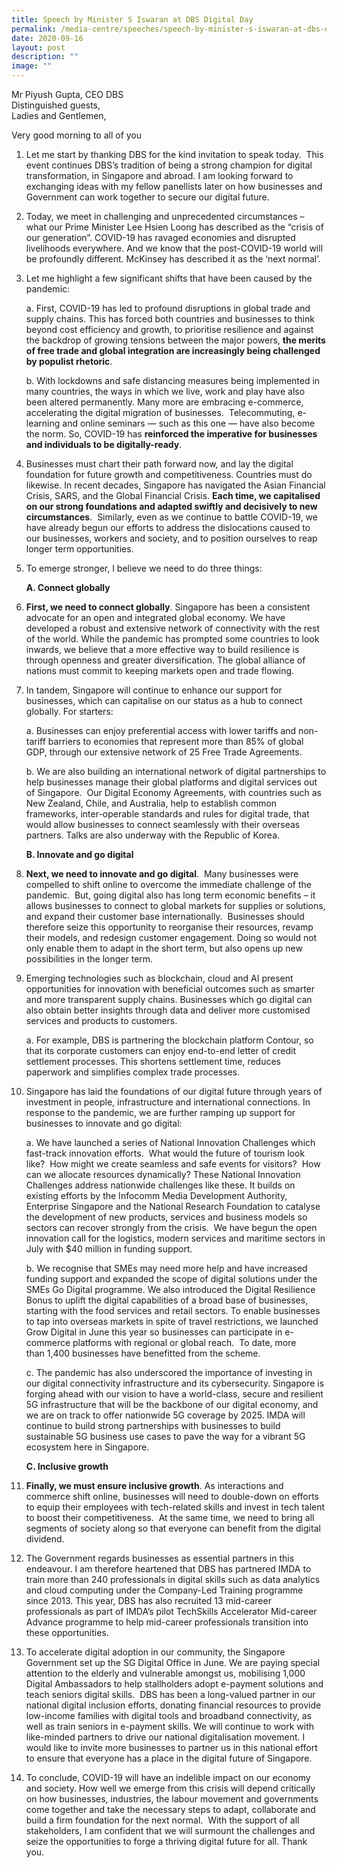 ```yaml
---
title: Speech by Minister S Iswaran at DBS Digital Day
permalink: /media-centre/speeches/speech-by-minister-s-iswaran-at-dbs-digital-day/
date: 2020-09-16
layout: post
description: ""
image: ""
---
```

Mr Piyush Gupta, CEO DBS   
Distinguished guests,  
Ladies and Gentlemen,   
  
Very good morning to all of you  

1. Let me start by thanking DBS for the kind invitation to speak today.  This event continues DBS’s tradition of being a strong champion for digital transformation, in Singapore and abroad. I am looking forward to exchanging ideas with my fellow panellists later on how businesses and Government can work together to secure our digital future.    
  
2. Today, we meet in challenging and unprecedented circumstances – what our Prime Minister Lee Hsien Loong has described as the “crisis of our generation”. COVID-19 has ravaged economies and disrupted livelihoods everywhere. And we know that the post-COVID-19 world will be profoundly different. McKinsey has described it as the ‘next normal’.   
  
3. Let me highlight a few significant shifts that have been caused by the pandemic: 

    a. First, COVID-19 has led to profound disruptions in global trade and supply chains. This has forced both countries and businesses to think beyond cost efficiency and growth, to prioritise resilience and against the backdrop of growing tensions between the major powers, **the merits of free trade and global integration are increasingly being challenged by populist rhetoric**.   
  
    b. With lockdowns and safe distancing measures being implemented in many countries, the ways in which we live, work and play have also been altered permanently. Many more are embracing e-commerce, accelerating the digital migration of businesses.  Telecommuting, e-learning and online seminars — such as this one — have also become the norm. So, COVID-19 has **reinforced the imperative for businesses and individuals to be digitally-ready**. 

4. Businesses must chart their path forward now, and lay the digital foundation for future growth and competitiveness. Countries must do likewise. In recent decades, Singapore has navigated the Asian Financial Crisis, SARS, and the Global Financial Crisis. **Each time, we capitalised on our strong foundations and adapted swiftly and decisively to new circumstances**.  Similarly, even as we continue to battle COVID-19, we have already begun our efforts to address the dislocations caused to our businesses, workers and society, and to position ourselves to reap longer term opportunities.   
  
5. To emerge stronger, I believe we need to do three things:  
  
    **A. Connect globally**  
  
6. **First, we need to connect globally**. Singapore has been a consistent advocate for an open and integrated global economy. We have developed a robust and extensive network of connectivity with the rest of the world. While the pandemic has prompted some countries to look inwards, we believe that a more effective way to build resilience is through openness and greater diversification. The global alliance of nations must commit to keeping markets open and trade flowing.   
  
7. In tandem, Singapore will continue to enhance our support for businesses, which can capitalise on our status as a hub to connect globally. For starters:

    a. Businesses can enjoy preferential access with lower tariffs and non-tariff barriers to economies that represent more than 85% of global GDP, through our extensive network of 25 Free Trade Agreements.   
  
    b. We are also building an international network of digital partnerships to help businesses manage their global platforms and digital services out of Singapore.  Our Digital Economy Agreements, with countries such as New Zealand, Chile, and Australia, help to establish common frameworks, inter-operable standards and rules for digital trade, that would allow businesses to connect seamlessly with their overseas partners. Talks are also underway with the Republic of Korea. 

    **B. Innovate and go digital**  
  
8. **Next, we need to innovate and go digital**.  Many businesses were compelled to shift online to overcome the immediate challenge of the pandemic.  But, going digital also has long term economic benefits – it allows businesses to connect to global markets for supplies or solutions, and expand their customer base internationally.  Businesses should therefore seize this opportunity to reorganise their resources, revamp their models, and redesign customer engagement. Doing so would not only enable them to adapt in the short term, but also opens up new possibilities in the longer term.  
  
9. Emerging technologies such as blockchain, cloud and AI present opportunities for innovation with beneficial outcomes such as smarter and more transparent supply chains. Businesses which go digital can also obtain better insights through data and deliver more customised services and products to customers.

    a. For example, DBS is partnering the blockchain platform Contour, so that its corporate customers can enjoy end-to-end letter of credit settlement processes. This shortens settlement time, reduces paperwork and simplifies complex trade processes. 

10. Singapore has laid the foundations of our digital future through years of investment in people, infrastructure and international connections. In response to the pandemic, we are further ramping up support for businesses to innovate and go digital:

    a. We have launched a series of National Innovation Challenges which fast-track innovation efforts.  What would the future of tourism look like?  How might we create seamless and safe events for visitors?  How can we allocate resources dynamically? These National Innovation Challenges address nationwide challenges like these. It builds on existing efforts by the Infocomm Media Development Authority, Enterprise Singapore and the National Research Foundation to catalyse the development of new products, services and business models so sectors can recover strongly from the crisis.  We have begun the open innovation call for the logistics, modern services and maritime sectors in July with $40 million in funding support.  
  
    b. We recognise that SMEs may need more help and have increased funding support and expanded the scope of digital solutions under the SMEs Go Digital programme. We also introduced the Digital Resilience Bonus to uplift the digital capabilities of a broad base of businesses, starting with the food services and retail sectors. To enable businesses to tap into overseas markets in spite of travel restrictions, we launched Grow Digital in June this year so businesses can participate in e-commerce platforms with regional or global reach.  To date, more than 1,400 businesses have benefitted from the scheme.    
  
    c. The pandemic has also underscored the importance of investing in our digital connectivity infrastructure and its cybersecurity. Singapore is forging ahead with our vision to have a world-class, secure and resilient 5G infrastructure that will be the backbone of our digital economy, and we are on track to offer nationwide 5G coverage by 2025. IMDA will continue to build strong partnerships with businesses to build sustainable 5G business use cases to pave the way for a vibrant 5G ecosystem here in Singapore.

    **C. Inclusive growth**  
  
11. **Finally, we must ensure inclusive growth**. As interactions and commerce shift online, businesses will need to double-down on efforts to equip their employees with tech-related skills and invest in tech talent to boost their competitiveness.  At the same time, we need to bring all segments of society along so that everyone can benefit from the digital dividend.    
  
12. The Government regards businesses as essential partners in this endeavour. I am therefore heartened that DBS has partnered IMDA to train more than 240 professionals in digital skills such as data analytics and cloud computing under the Company-Led Training programme since 2013. This year, DBS has also recruited 13 mid-career professionals as part of IMDA’s pilot TechSkills Accelerator Mid-career Advance programme to help mid-career professionals transition into these opportunities.  
  
13. To accelerate digital adoption in our community, the Singapore Government set up the SG Digital Office in June. We are paying special attention to the elderly and vulnerable amongst us, mobilising 1,000 Digital Ambassadors to help stallholders adopt e-payment solutions and teach seniors digital skills.  DBS has been a long-valued partner in our national digital inclusion efforts, donating financial resources to provide low-income families with digital tools and broadband connectivity, as well as train seniors in e-payment skills. We will continue to work with like-minded partners to drive our national digitalisation movement. I would like to invite more businesses to partner us in this national effort to ensure that everyone has a place in the digital future of Singapore.    
  
14. To conclude, COVID-19 will have an indelible impact on our economy and society. How well we emerge from this crisis will depend critically on how businesses, industries, the labour movement and governments come together and take the necessary steps to adapt, collaborate and build a firm foundation for the next normal.  With the support of all stakeholders, I am confident that we will surmount the challenges and seize the opportunities to forge a thriving digital future for all. Thank you.